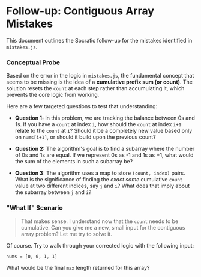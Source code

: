 # Follow-up: Contiguous Array Mistakes

This document outlines the Socratic follow-up for the mistakes identified in `mistakes.js`.

### Conceptual Probe

Based on the error in the logic in `mistakes.js`, the fundamental concept that seems to be missing is the idea of a **cumulative prefix sum (or count)**. The solution resets the `count` at each step rather than accumulating it, which prevents the core logic from working.

Here are a few targeted questions to test that understanding:

- **Question 1:** In this problem, we are tracking the balance between 0s and 1s. If you have a `count` at index `i`, how should the `count` at index `i+1` relate to the `count` at `i`? Should it be a completely new value based only on `nums[i+1]`, or should it build upon the previous count?

- **Question 2:** The algorithm's goal is to find a subarray where the number of 0s and 1s are equal. If we represent 0s as -1 and 1s as +1, what would the sum of the elements in such a subarray be?

- **Question 3:** The algorithm uses a map to store `(count, index)` pairs. What is the significance of finding the *exact same* cumulative `count` value at two different indices, say `j` and `i`? What does that imply about the subarray between `j` and `i`?

### "What If" Scenario

> That makes sense. I understand now that the `count` needs to be cumulative. Can you give me a new, small input for the contiguous array problem? Let me try to solve it.

Of course. Try to walk through your corrected logic with the following input:

`nums = [0, 0, 1, 1]`

What would be the final `max` length returned for this array?

